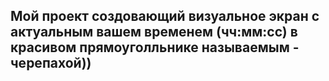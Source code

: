 ## Мой проект создовающий визуальное экран с актуальным вашем временем (чч:мм:сс) в красивом прямоуголльнике называемым - черепахой))
